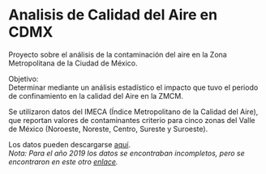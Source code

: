 # Analisis de Calidad del Aire en CDMX
Proyecto sobre el análisis de la contaminación del aire en la Zona Metropolitana de la Ciudad de México.

Objetivo:  
Determinar mediante un análisis estadístico el impacto que tuvo el periodo de confinamiento en la calidad del Aire en la ZMCM.

Se utilizaron datos del IMECA (Índice Metropolitano de la Calidad del Aire), que reportan valores de contaminantes criterio para cinco zonas del Valle de México (Noroeste, Noreste, Centro, Sureste y Suroeste).

Los datos pueden descargarse [aquí](http://www.aire.cdmx.gob.mx/estadisticas-consultas/consultas/download_imeca.php).   
*Nota: Para el año 2019 los datos se encontraban incompletos, pero se encontraron en este otro [enlace](http://www.aire.cdmx.gob.mx/default.php?opc=%27aqBjnmU=%27).*
